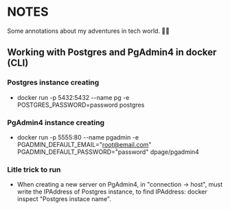 # NOTES
Some annotations about my adventures in tech world. 👨‍💻

## Working with Postgres and PgAdmin4 in docker (CLI)

### Postgres instance creating
- docker run -p 5432:5432 --name pg -e POSTGRES_PASSWORD=password postgres

### PgAdmin4 instance creating
- docker run -p 5555:80 --name pgadmin -e PGADMIN_DEFAULT_EMAIL="root@email.com" PGADMIN_DEFAULT_PASSWORD="password" dpage/pgadmin4

### Litle trick to run
- When creating a new server on PgAdmin4, in "connection -> host", must write the IPAddress of Postgres instance, to find IPAddress: docker inspect "Postgres instace name".
